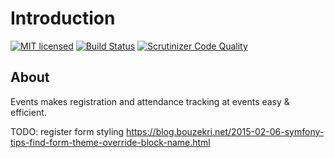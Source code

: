 # Introduction
[![MIT licensed](https://img.shields.io/badge/license-MIT-blue.svg)](./LICENSE) 
[![Build Status](https://travis-ci.com/thealternativezurich/events.svg?branch=master)](https://travis-ci.com/thealternativezurich/events)
[![Scrutinizer Code Quality](https://scrutinizer-ci.com/g/thealternativezurich/events/badges/quality-score.png?b=master)](https://scrutinizer-ci.com/g/thealternativezurich/events/?branch=master)

## About

Events makes registration and attendance tracking at events easy & efficient.

TODO: 
register form styling
https://blog.bouzekri.net/2015-02-06-symfony-tips-find-form-theme-override-block-name.html
